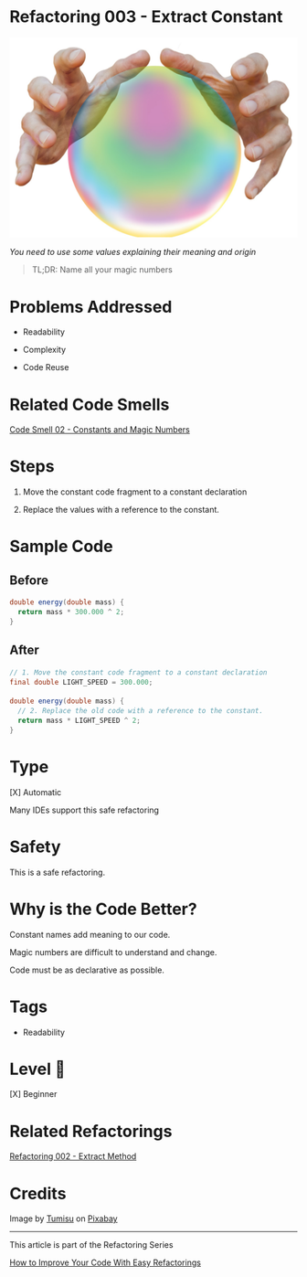 # Refactoring 003 - Extract Constant

![Refactoring 003 - Extract Constant](Refactoring%20003%20-%20Extract%20Constant.jpg)

*You need to use some values explaining their meaning and origin*

> TL;DR: Name all your magic numbers

# Problems Addressed

- Readability

- Complexity

- Code Reuse

# Related Code Smells

[Code Smell 02 - Constants and Magic Numbers](https://github.com/mcsee/Software-Design-Articles/tree/main/Articles/Code%20Smells/Code%20Smell%2002%20-%20Constants%20and%20Magic%20Numbers/readme.md)

# Steps

1. Move the constant code fragment to a constant declaration

2. Replace the values with a reference to the constant.

# Sample Code

## Before

<!-- [Gist Url](https://gist.github.com/mcsee/4beca4e8726130c29a74b956df6aefe2) -->

```java
double energy(double mass) {
  return mass * 300.000 ^ 2;
}
```

## After

<!-- [Gist Url](https://gist.github.com/mcsee/17728639113169878b08a95a373624e3) -->

```java
// 1. Move the constant code fragment to a constant declaration
final double LIGHT_SPEED = 300.000;

double energy(double mass) {
  // 2. Replace the old code with a reference to the constant.
  return mass * LIGHT_SPEED ^ 2;
}
```

# Type

[X] Automatic
 
Many IDEs support this safe refactoring

# Safety

This is a safe refactoring.

# Why is the Code Better?

Constant names add meaning to our code.

Magic numbers are difficult to understand and change.

Code must be as declarative as possible.

# Tags

- Readability

# Level 🔋

[X] Beginner

# Related Refactorings

[Refactoring 002 - Extract Method](https://github.com/mcsee/Software-Design-Articles/tree/main/Articles/Refactorings/Refactoring%20002%20-%20Extract%20Method/readme.md)

# Credits

Image by [Tumisu](https://pixabay.com/users/tumisu-148124/) on [Pixabay](https://pixabay.com/)

* * * 

This article is part of the Refactoring Series

[How to Improve Your Code With Easy Refactorings](https://github.com/mcsee/Software-Design-Articles/tree/main/Articles/Refactorings/How%20to%20Improve%20your%20Code%20With%20Easy%20Refactorings/readme.md)